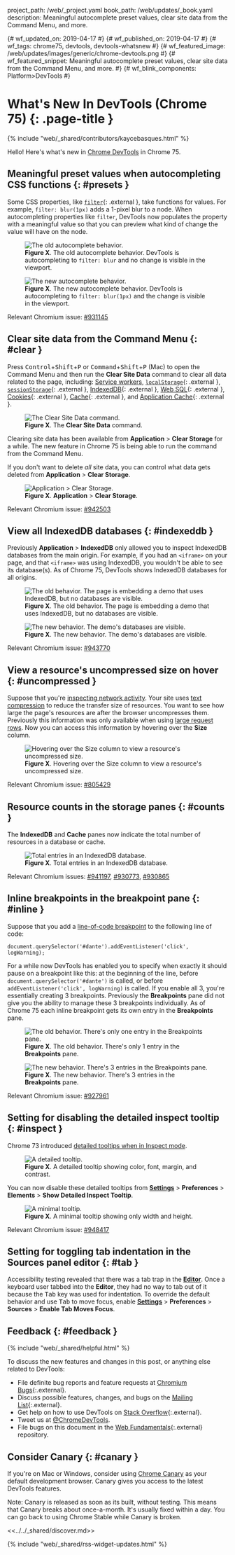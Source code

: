 project_path: /web/_project.yaml
book_path: /web/updates/_book.yaml
description: Meaningful autocomplete preset values, clear site data from the Command Menu, and more.

{# wf_updated_on: 2019-04-17 #}
{# wf_published_on: 2019-04-17 #}
{# wf_tags: chrome75, devtools, devtools-whatsnew #}
{# wf_featured_image: /web/updates/images/generic/chrome-devtools.png #}
{# wf_featured_snippet: Meaningful autocomplete preset values, clear site data from the Command Menu, and more. #}
{# wf_blink_components: Platform>DevTools #}

[settings]: /web/tools/chrome-devtools/ui#settings

# What's New In DevTools (Chrome 75) {: .page-title }

{% include "web/_shared/contributors/kaycebasques.html" %}

Hello! Here's what's new in [Chrome DevTools](/web/tools/chrome-devtools/) in Chrome 75.

## Meaningful preset values when autocompleting CSS functions {: #presets }

Some CSS properties, like [`filter`](https://developer.mozilla.org/en-US/docs/Web/CSS/filter){: .external },
take functions for values. For example, `filter: blur(1px)` adds a 1-pixel blur to a node.
When autocompleting properties like `filter`, DevTools now populates the property with a meaningful
value so that you can preview what kind of change the value will have on the node.

<figure>
  <img src="/web/updates/images/2019/04/blur1.png"
       alt="The old autocomplete behavior."/>
  <figcaption>
    <b>Figure X</b>. The old autocomplete behavior. DevTools is autocompleting
    to <code>filter: blur</code> and no change is visible in the viewport.
  </figcaption>
</figure>

<figure>
  <img src="/web/updates/images/2019/04/blur2.png"
       alt="The new autocomplete behavior."/>
  <figcaption>
    <b>Figure X</b>. The new autocomplete behavior. DevTools is autocompleting
    to <code>filter: blur(1px)</code> and the change is visible in the viewport.
  </figcaption>
</figure>

Relevant Chromium issue: [#931145](https://crbug.com/931145)

## Clear site data from the Command Menu {: #clear }

Press <kbd>Control</kbd>+<kbd>Shift</kbd>+<kbd>P</kbd> or
<kbd>Command</kbd>+<kbd>Shift</kbd>+<kbd>P</kbd> (Mac) to open the Command Menu
and then run the **Clear Site Data** command to clear all data related to the
page, including: [Service workers](/web/ilt/pwa/introduction-to-service-worker),
[`localStorage`](https://developer.mozilla.org/en-US/docs/Web/API/Window/localStorage){: .external },
[`sessionStorage`](https://developer.mozilla.org/en-US/docs/Web/API/Window/sessionStorage){: .external }, 
[IndexedDB](https://developer.mozilla.org/en-US/docs/Web/API/IndexedDB_API){: .external }, 
[Web SQL](https://www.w3.org/TR/webdatabase/){: .external }, 
[Cookies](https://developer.mozilla.org/en-US/docs/Web/HTTP/Cookies){: .external }, 
[Cache](https://developer.mozilla.org/en-US/docs/Web/API/Cache){: .external }, and
[Application Cache](https://developer.mozilla.org/en-US/docs/Web/HTML/Using_the_application_cache){: .external }.

<figure>
  <img src="/web/updates/images/2019/04/clearsitedata.png"
       alt="The Clear Site Data command."/>
  <figcaption>
    <b>Figure X</b>. The <b>Clear Site Data</b> command.
  </figcaption>
</figure>

Clearing site data has been available from **Application** > **Clear Storage** for a while.
The new feature in Chrome 75 is being able to run the command from the Command Menu.

If you don't want to delete *all* site data, you can control what data gets deleted from
**Application** > **Clear Storage**.

<figure>
  <img src="/web/updates/images/2019/04/clearstoragepane.png"
       alt="Application > Clear Storage."/>
  <figcaption>
    <b>Figure X</b>. <b>Application</b> &gt; <b>Clear Storage</b>.
  </figcaption>
</figure>

Relevant Chromium issue: [#942503](https://crbug.com/942503)

## View all IndexedDB databases {: #indexeddb }

Previously **Application** > **IndexedDB** only allowed you to inspect IndexedDB databases from the
main origin. For example, if you had an `<iframe>` on your page, and that `<iframe>` was using IndexedDB,
you wouldn't be able to see its database(s). As of Chrome 75, DevTools shows IndexedDB databases for all origins.

<figure>
  <img src="/web/updates/images/2019/04/idb1.png"
       alt="The old behavior. The page is embedding a demo that uses IndexedDB, but no databases are visible."/>
  <figcaption>
    <b>Figure X</b>. The old behavior. The page is embedding a demo that uses IndexedDB, but no databases are visible.
  </figcaption>
</figure>

<figure>
  <img src="/web/updates/images/2019/04/idb2.png"
       alt="The new behavior. The demo's databases are visible."/>
  <figcaption>
    <b>Figure X</b>. The new behavior. The demo's databases are visible.
  </figcaption>
</figure>

Relevant Chromium issue: [#943770](https://crbug.com/943770)

## View a resource's uncompressed size on hover {: #uncompressed }

Suppose that you're [inspecting network activity](/web/tools/chrome-devtools/network/).
Your site uses [text compression](/web/tools/lighthouse/audits/text-compression) to reduce
the transfer size of resources. You want to see how large the page's resources are after the
browser uncompresses them. Previously this information was only available when using
[large request rows](/web/tools/chrome-devtools/network/reference#uncompressed). Now you can
access this information by hovering over the **Size** column.

<figure>
  <img src="/web/updates/images/2019/04/hover.png"
       alt="Hovering over the Size column to view a resource's uncompressed size."/>
  <figcaption>
    <b>Figure X</b>. Hovering over the Size column to view a resource's uncompressed size.
  </figcaption>
</figure>

Relevant Chromium issue: [#805429](https://crbug.com/805429)

## Resource counts in the storage panes {: #counts }

The **IndexedDB** and **Cache** panes now indicate the total number of resources in a database or cache.

<figure>
  <img src="/web/updates/images/2019/04/totalentries.png"
       alt="Total entries in an IndexedDB database."/>
  <figcaption>
    <b>Figure X</b>. Total entries in an IndexedDB database.
  </figcaption>
</figure>

Relevant Chromium issues: [#941197](https://crbug.com/941197), [#930773](https://crbug.com/930773), [#930865](https://crbug.com/930865)

## Inline breakpoints in the breakpoint pane {: #inline }

Suppose that you add a [line-of-code breakpoint](/web/tools/chrome-devtools/javascript/breakpoints#loc) to the following
line of code:

    document.querySelector('#dante').addEventListener('click', logWarning);

For a while now DevTools has enabled you to specify when exactly it should pause on a breakpoint like this: at the
beginning of the line, before `document.querySelector('#dante')` is called, or before `addEventListener('click', logWarning)`
is called. If you enable all 3, you're essentially creating 3 breakpoints. Previously the **Breakpoints** pane did not
give you the ability to manage these 3 breakpoints individually. As of Chrome 75 each inline breakpoint gets its
own entry in the **Breakpoints** pane.

<figure>
  <img src="/web/updates/images/2019/04/breakpoints1.png"
       alt="The old behavior. There's only one entry in the Breakpoints pane."/>
  <figcaption>
    <b>Figure X</b>. The old behavior. There's only 1 entry in the <b>Breakpoints</b> pane.
  </figcaption>
</figure>

<figure>
  <img src="/web/updates/images/2019/04/breakpoints2.png"
       alt="The new behavior. There's 3 entries in the Breakpoints pane."/>
  <figcaption>
    <b>Figure X</b>. The new behavior. There's 3 entries in the <b>Breakpoints</b> pane.
  </figcaption>
</figure>

Relevant Chromium issue: [#927961](https://crbug.com/927961)

## Setting for disabling the detailed inspect tooltip {: #inspect }

[inspect]: /web/updates/2019/01/devtools#inspect

Chrome 73 introduced [detailed tooltips when in Inspect mode][inspect].

<figure>
  <img src="/web/updates/images/2019/04/inspect1.png"
       alt="A detailed tooltip."/>
  <figcaption>
    <b>Figure X</b>. A detailed tooltip showing color, font, margin, and contrast.
  </figcaption>
</figure>

You can now disable these detailed tooltips from [**Settings**][settings] > **Preferences** > **Elements** >
**Show Detailed Inspect Tooltip**.

<figure>
  <img src="/web/updates/images/2019/04/inspect2.png"
       alt="A minimal tooltip."/>
  <figcaption>
    <b>Figure X</b>. A minimal tooltip showing only width and height.
  </figcaption>
</figure>

Relevant Chromium issue: [#948417](https://crbug.com/948417)

## Setting for toggling tab indentation in the Sources panel editor {: #tab }

[editor]: /web/tools/chrome-devtools/sources#edit

Accessibility testing revealed that there was a tab trap in the [**Editor**][editor]. Once a keyboard user tabbed
into the **Editor**, they had no way to tab out of it because the <kbd>Tab</kbd> key was used for indentation.
To override the default behavior and use <kbd>Tab</kbd> to move focus, enable [**Settings**][settings] >
**Preferences** > **Sources** > **Enable Tab Moves Focus**.

<!-- https://chromium.googlesource.com/chromium/src/+/27ff38b767bc1659a596830b864acf60850e6bd0 -->

## Feedback {: #feedback }

[ML]: https://groups.google.com/forum/#!forum/google-chrome-developer-tools
[WF]: https://github.com/google/webfundamentals/issues/new
[SO]: https://stackoverflow.com/questions/tagged/google-chrome-devtools

{% include "web/_shared/helpful.html" %}

To discuss the new features and changes in this post, or anything else related to DevTools:

* File definite bug reports and feature requests at [Chromium Bugs](https://crbug.com){:.external}.
* Discuss possible features, changes, and bugs on the [Mailing List][ML]{:.external}.
* Get help on how to use DevTools on [Stack Overflow][SO]{:.external}.
* Tweet us at [@ChromeDevTools](https://twitter.com/chromedevtools).
* File bugs on this document in the [Web Fundamentals][WF]{:.external} repository.

## Consider Canary {: #canary }

[canary]: https://www.google.com/chrome/browser/canary.html

If you're on Mac or Windows, consider using [Chrome Canary][canary] as your default
development browser. Canary gives you access to the latest DevTools features.

Note: Canary is released as soon as its built, without testing. This means that Canary
breaks about once-a-month. It's usually fixed within a day. You can go back to using Chrome
Stable while Canary is broken.

<<../../_shared/discover.md>>

{% include "web/_shared/rss-widget-updates.html" %}
